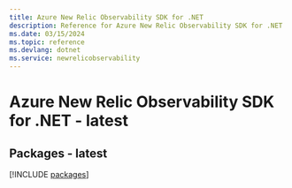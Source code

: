 ```yaml
---
title: Azure New Relic Observability SDK for .NET
description: Reference for Azure New Relic Observability SDK for .NET
ms.date: 03/15/2024
ms.topic: reference
ms.devlang: dotnet
ms.service: newrelicobservability
---
```

# Azure New Relic Observability SDK for .NET - latest
## Packages - latest
[!INCLUDE [packages](new-relic-observability-index.md)]